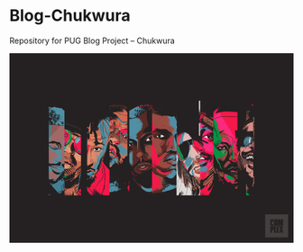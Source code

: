 # Blog-Chukwura
Repository for PUG Blog Project – Chukwura

![](https://raw.githubusercontent.com/stat231-f20/Blog-Chukwura/main/images/chris-music.jpg)
